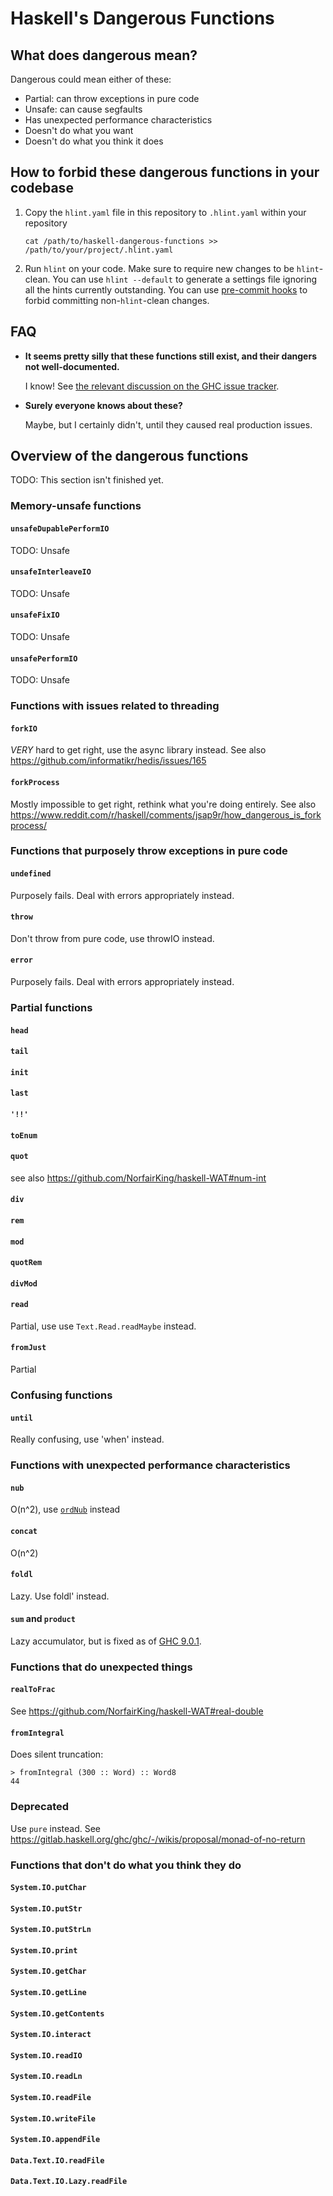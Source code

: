 # Haskell's Dangerous Functions

## What does dangerous mean?

Dangerous could mean either of these:

- Partial: can throw exceptions in pure code
- Unsafe: can cause segfaults
- Has unexpected performance characteristics
- Doesn't do what you want
- Doesn't do what you think it does

## How to forbid these dangerous functions in your codebase

1. Copy the `hlint.yaml` file in this repository to `.hlint.yaml` within your repository

    ```
    cat /path/to/haskell-dangerous-functions >> /path/to/your/project/.hlint.yaml
    ```

2. Run `hlint` on your code.
   Make sure to require new changes to be `hlint`-clean.
   You can use `hlint --default` to generate a settings file ignoring all the hints currently outstanding.
   You can use [pre-commit hooks](https://pre-commit.com/) to forbid committing non-`hlint`-clean changes.


## FAQ


* **It seems pretty silly that these functions still exist, and their dangers not well-documented.**

  I know! See [the relevant discussion on the GHC issue tracker](https://gitlab.haskell.org/ghc/ghc/-/merge_requests/5206).

* **Surely everyone knows about these?**

  Maybe, but I certainly didn't, until they caused real production issues.


## Overview of the dangerous functions

TODO: This section isn't finished yet.

### Memory-unsafe functions
#### `unsafeDupablePerformIO`

TODO: Unsafe

#### `unsafeInterleaveIO`

TODO: Unsafe

#### `unsafeFixIO`

TODO: Unsafe

#### `unsafePerformIO`

TODO: Unsafe

### Functions with issues related to threading

#### `forkIO`

_VERY_ hard to get right, use the async library instead.
See also https://github.com/informatikr/hedis/issues/165

#### `forkProcess`

Mostly impossible to get right, rethink what you're doing entirely.
See also https://www.reddit.com/r/haskell/comments/jsap9r/how_dangerous_is_forkprocess/

### Functions that purposely throw exceptions in pure code

#### `undefined`

Purposely fails. Deal with errors appropriately instead.

#### `throw`

Don't throw from pure code, use throwIO instead.

#### `error`

Purposely fails. Deal with errors appropriately instead.


### Partial functions

#### `head`
#### `tail`
#### `init`
#### `last`
#### `'!!'`
#### `toEnum`

#### `quot`
see also https://github.com/NorfairKing/haskell-WAT#num-int
#### `div`
#### `rem`
#### `mod`
#### `quotRem`
#### `divMod`

#### `read`

Partial, use  use `Text.Read.readMaybe` instead.

#### `fromJust`

Partial


### Confusing functions

#### `until`

Really confusing, use 'when' instead.

### Functions with unexpected performance characteristics

#### `nub`

O(n^2), use [`ordNub`](https://github.com/nh2/haskell-ordnub) instead

#### `concat`

O(n^2)

#### `foldl`

Lazy. Use foldl' instead.

#### `sum` and `product`
Lazy accumulator, but is fixed as of [GHC 9.0.1](https://gitlab.haskell.org/ghc/ghc/-/merge_requests/4675).


### Functions that do unexpected things

#### `realToFrac`

See https://github.com/NorfairKing/haskell-WAT#real-double


#### `fromIntegral`

Does silent truncation:
```
> fromIntegral (300 :: Word) :: Word8
44
```

### Deprecated

Use `pure` instead.
See https://gitlab.haskell.org/ghc/ghc/-/wikis/proposal/monad-of-no-return


### Functions that don't do what you think they do

#### `System.IO.putChar`
#### `System.IO.putStr`
#### `System.IO.putStrLn`
#### `System.IO.print`

#### `System.IO.getChar`
#### `System.IO.getLine`
#### `System.IO.getContents`
#### `System.IO.interact`
#### `System.IO.readIO`
#### `System.IO.readLn`

#### `System.IO.readFile`
#### `System.IO.writeFile`
#### `System.IO.appendFile`

#### `Data.Text.IO.readFile`
#### `Data.Text.IO.Lazy.readFile`





